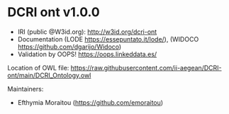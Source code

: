 # DCRI ont v1.0.0
- IRI (public @W3id.org): http://w3id.org/dcri-ont
- Documentation (LODE https://essepuntato.it/lode/), (WIDOCO https://github.com/dgarijo/Widoco)
- Validation by OOPS! https://oops.linkeddata.es/

Location of OWL file: https://raw.githubusercontent.com/ii-aegean/DCRI-ont/main/DCRI_Ontology.owl

Maintainers:
- Efthymia Moraitou (https://github.com/emoraitou)